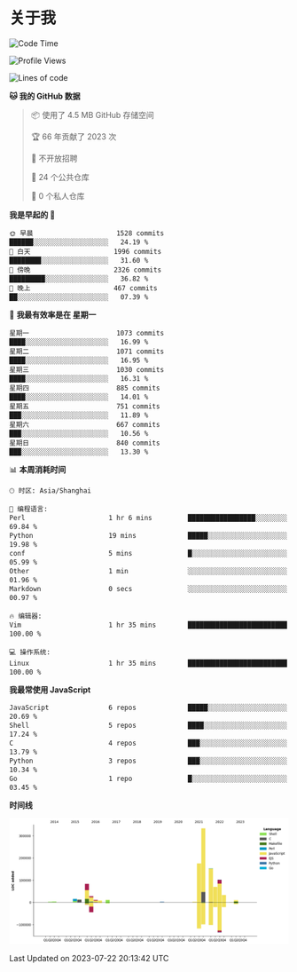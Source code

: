 # 关于我

<!--START_SECTION:waka-->
![Code Time](http://img.shields.io/badge/Code%20Time-774%20hrs%2015%20mins-blue)

![Profile Views](http://img.shields.io/badge/%E4%B8%AA%E4%BA%BA%E8%B5%84%E6%96%99%E8%A7%82%E7%9C%8B%E6%AC%A1%E6%95%B0-0-blue)

![Lines of code](https://img.shields.io/badge/%E4%BB%8E%E3%80%8CHello%20World%E3%80%8D%E8%B5%B7%E6%88%91%E5%B7%B2%E7%BB%8F%E5%86%99%E4%BA%86-1.1%20million%20%E8%A1%8C%E4%BB%A3%E7%A0%81-blue)

**🐱 我的 GitHub 数据** 

> 📦  使用了 4.5 MB GitHub 存储空间 
 > 
> 🏆 66 年贡献了 2023 次
 > 
> 🚫 不开放招聘
 > 
> 📜 24 个公共仓库 
 > 
> 🔑 0 个私人仓库 
 > 
**我是早起的 🐤** 

```text
🌞 早晨                     1528 commits        ██████░░░░░░░░░░░░░░░░░░░   24.19 % 
🌆 白天                     1996 commits        ████████░░░░░░░░░░░░░░░░░   31.60 % 
🌃 傍晚                     2326 commits        █████████░░░░░░░░░░░░░░░░   36.82 % 
🌙 晚上                     467 commits         ██░░░░░░░░░░░░░░░░░░░░░░░   07.39 % 
```
📅 **我最有效率是在 星期一** 

```text
星期一                      1073 commits        ████░░░░░░░░░░░░░░░░░░░░░   16.99 % 
星期二                      1071 commits        ████░░░░░░░░░░░░░░░░░░░░░   16.95 % 
星期三                      1030 commits        ████░░░░░░░░░░░░░░░░░░░░░   16.31 % 
星期四                      885 commits         ████░░░░░░░░░░░░░░░░░░░░░   14.01 % 
星期五                      751 commits         ███░░░░░░░░░░░░░░░░░░░░░░   11.89 % 
星期六                      667 commits         ███░░░░░░░░░░░░░░░░░░░░░░   10.56 % 
星期日                      840 commits         ███░░░░░░░░░░░░░░░░░░░░░░   13.30 % 
```


📊 **本周消耗时间** 

```text
🕑︎ 时区: Asia/Shanghai

💬 编程语言: 
Perl                     1 hr 6 mins         █████████████████░░░░░░░░   69.84 % 
Python                   19 mins             █████░░░░░░░░░░░░░░░░░░░░   19.98 % 
conf                     5 mins              █░░░░░░░░░░░░░░░░░░░░░░░░   05.99 % 
Other                    1 min               ░░░░░░░░░░░░░░░░░░░░░░░░░   01.96 % 
Markdown                 0 secs              ░░░░░░░░░░░░░░░░░░░░░░░░░   00.97 % 

🔥 编辑器: 
Vim                      1 hr 35 mins        █████████████████████████   100.00 % 

💻 操作系统: 
Linux                    1 hr 35 mins        █████████████████████████   100.00 % 
```

**我最常使用 JavaScript** 

```text
JavaScript               6 repos             █████░░░░░░░░░░░░░░░░░░░░   20.69 % 
Shell                    5 repos             ████░░░░░░░░░░░░░░░░░░░░░   17.24 % 
C                        4 repos             ███░░░░░░░░░░░░░░░░░░░░░░   13.79 % 
Python                   3 repos             ███░░░░░░░░░░░░░░░░░░░░░░   10.34 % 
Go                       1 repo              █░░░░░░░░░░░░░░░░░░░░░░░░   03.45 % 
```



**时间线**

![Lines of Code chart](https://raw.githubusercontent.com/Arondight/Arondight/master/assets/bar_graph.png)


 Last Updated on 2023-07-22 20:13:42 UTC
<!--END_SECTION:waka-->
